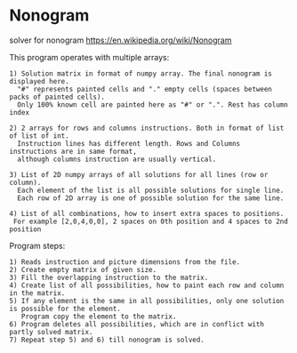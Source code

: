 # Nonogram
solver for nonogram
https://en.wikipedia.org/wiki/Nonogram

This program operates with multiple arrays:

    1) Solution matrix in format of numpy array. The final nonogram is displayed here.
      "#" represents painted cells and "." empty cells (spaces between packs of painted cells).
      Only 100% known cell are painted here as "#" or ".". Rest has column index
      
    2) 2 arrays for rows and columns instructions. Both in format of list of list of int.
      Instruction lines has different length. Rows and Columns instructions are in same format,
      although columns instruction are usually vertical.
      
    3) List of 2D numpy arrays of all solutions for all lines (row or column).
      Each element of the list is all possible solutions for single line.
      Each row of 2D array is one of possible solution for the same line.
      
    4) List of all combinations, how to insert extra spaces to positions.
     For example [2,0,4,0,0], 2 spaces on 0th position and 4 spaces to 2nd position
     
     
     
Program steps:

    1) Reads instruction and picture dimensions from the file.
    2) Create empty matrix of given size.
    3) Fill the overlapping instruction to the matrix. 
    4) Create list of all possibilities, how to paint each row and column in the matrix.
    5) If any element is the same in all possibilities, only one solution is possible for the element.
       Program copy the element to the matrix.
    6) Program deletes all possibilities, which are in conflict with partly solved matrix.
    7) Repeat step 5) and 6) till nonogram is solved.
